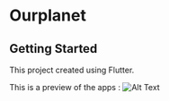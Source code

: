 # Ourplanet

## Getting Started

This project created using Flutter.

This is a preview of the apps : 
![Alt Text](https://s2.imgcdn.dev/1waCq.gif)
